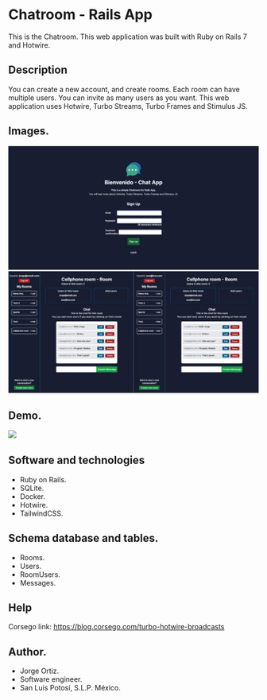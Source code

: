 # Chatroom - Rails App

This is the Chatroom. This web application was built with Ruby on Rails 7 and Hotwire.

## Description

You can create a new account, and create rooms. Each room can have multiple users. You can invite as many users as you want.
This web application uses Hotwire, Turbo Streams, Turbo Frames and Stimulus JS.

## Images.

<div>
  <img src='./app/assets/images/01.png' width='800'>
  <img src='./app/assets/images/02.png' width='800'>
</div>

## Demo.

<div>
  <img src='./app/assets/images/video-gif.gif' width='800'>
</div>


## Software and technologies

* Ruby on Rails.
* SQLite.
* Docker.
* Hotwire.
* TailwindCSS.

## Schema database and tables.

* Rooms.
* Users.
* RoomUsers.
* Messages.

## Help

Corsego link: https://blog.corsego.com/turbo-hotwire-broadcasts

## Author.

* Jorge Ortiz.
* Software engineer.
* San Luis Potosí, S.L.P. México.
